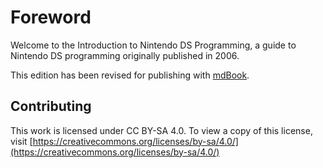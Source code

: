 # Foreword

Welcome to the Introduction to Nintendo DS Programming, a guide to Nintendo DS
programming originally published in 2006.

This edition has been revised for publishing with
[mdBook](https://rust-lang.github.io/mdBook/).


## Contributing

This work is licensed under CC BY-SA 4.0. To view a copy of this license, visit
[https://creativecommons.org/licenses/by-sa/4.0/](https://creativecommons.org/licenses/by-sa/4.0/)
